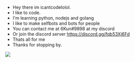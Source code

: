 - Hey there im icantcodelolol.
- I like to code.
- I'm learning python, nodejs and golang
- I like to make selfbots and bots for people
- You can contact me at 6Kun#9898 at my discord
- Or join the discord server https://discord.gg/fqb53Xj6Fd
- Thats all for me
- Thanks for stopping by.

![](https://cdn.discordapp.com/attachments/823463070180311040/841210568357707806/image0.gif)
